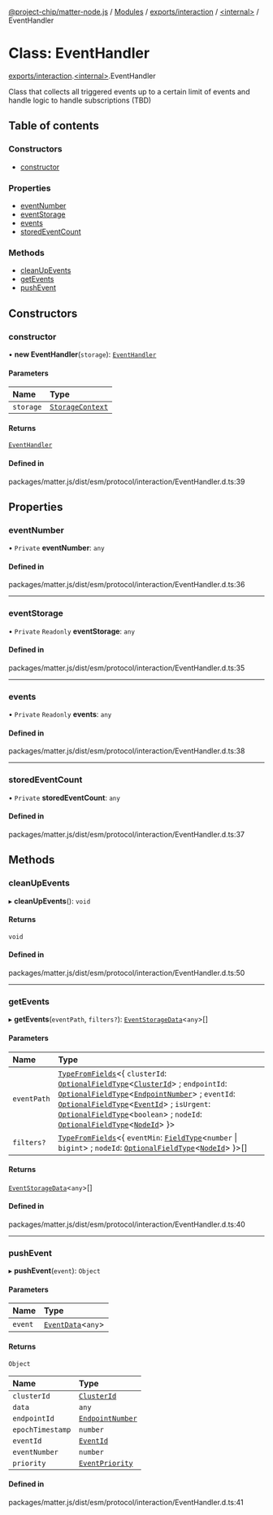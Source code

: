 [@project-chip/matter-node.js](../README.md) / [Modules](../modules.md) / [exports/interaction](../modules/exports_interaction.md) / [\<internal\>](../modules/exports_interaction._internal_.md) / EventHandler

# Class: EventHandler

[exports/interaction](../modules/exports_interaction.md).[\<internal\>](../modules/exports_interaction._internal_.md).EventHandler

Class that collects all triggered events up to a certain limit of events and handle logic
to handle subscriptions (TBD)

## Table of contents

### Constructors

- [constructor](exports_interaction._internal_.EventHandler.md#constructor)

### Properties

- [eventNumber](exports_interaction._internal_.EventHandler.md#eventnumber)
- [eventStorage](exports_interaction._internal_.EventHandler.md#eventstorage)
- [events](exports_interaction._internal_.EventHandler.md#events)
- [storedEventCount](exports_interaction._internal_.EventHandler.md#storedeventcount)

### Methods

- [cleanUpEvents](exports_interaction._internal_.EventHandler.md#cleanupevents)
- [getEvents](exports_interaction._internal_.EventHandler.md#getevents)
- [pushEvent](exports_interaction._internal_.EventHandler.md#pushevent)

## Constructors

### constructor

• **new EventHandler**(`storage`): [`EventHandler`](exports_interaction._internal_.EventHandler.md)

#### Parameters

| Name | Type |
| :------ | :------ |
| `storage` | [`StorageContext`](storage_export.StorageContext.md) |

#### Returns

[`EventHandler`](exports_interaction._internal_.EventHandler.md)

#### Defined in

packages/matter.js/dist/esm/protocol/interaction/EventHandler.d.ts:39

## Properties

### eventNumber

• `Private` **eventNumber**: `any`

#### Defined in

packages/matter.js/dist/esm/protocol/interaction/EventHandler.d.ts:36

___

### eventStorage

• `Private` `Readonly` **eventStorage**: `any`

#### Defined in

packages/matter.js/dist/esm/protocol/interaction/EventHandler.d.ts:35

___

### events

• `Private` `Readonly` **events**: `any`

#### Defined in

packages/matter.js/dist/esm/protocol/interaction/EventHandler.d.ts:38

___

### storedEventCount

• `Private` **storedEventCount**: `any`

#### Defined in

packages/matter.js/dist/esm/protocol/interaction/EventHandler.d.ts:37

## Methods

### cleanUpEvents

▸ **cleanUpEvents**(): `void`

#### Returns

`void`

#### Defined in

packages/matter.js/dist/esm/protocol/interaction/EventHandler.d.ts:50

___

### getEvents

▸ **getEvents**(`eventPath`, `filters?`): [`EventStorageData`](../interfaces/exports_interaction._internal_.EventStorageData.md)\<`any`\>[]

#### Parameters

| Name | Type |
| :------ | :------ |
| `eventPath` | [`TypeFromFields`](../modules/exports_tlv.md#typefromfields)\<\{ `clusterId`: [`OptionalFieldType`](../interfaces/exports_tlv.OptionalFieldType.md)\<[`ClusterId`](../modules/exports_datatype.md#clusterid)\> ; `endpointId`: [`OptionalFieldType`](../interfaces/exports_tlv.OptionalFieldType.md)\<[`EndpointNumber`](../modules/exports_datatype.md#endpointnumber)\> ; `eventId`: [`OptionalFieldType`](../interfaces/exports_tlv.OptionalFieldType.md)\<[`EventId`](../modules/exports_datatype.md#eventid)\> ; `isUrgent`: [`OptionalFieldType`](../interfaces/exports_tlv.OptionalFieldType.md)\<`boolean`\> ; `nodeId`: [`OptionalFieldType`](../interfaces/exports_tlv.OptionalFieldType.md)\<[`NodeId`](../modules/exports_datatype.md#nodeid)\>  }\> |
| `filters?` | [`TypeFromFields`](../modules/exports_tlv.md#typefromfields)\<\{ `eventMin`: [`FieldType`](../interfaces/exports_tlv.FieldType.md)\<`number` \| `bigint`\> ; `nodeId`: [`OptionalFieldType`](../interfaces/exports_tlv.OptionalFieldType.md)\<[`NodeId`](../modules/exports_datatype.md#nodeid)\>  }\>[] |

#### Returns

[`EventStorageData`](../interfaces/exports_interaction._internal_.EventStorageData.md)\<`any`\>[]

#### Defined in

packages/matter.js/dist/esm/protocol/interaction/EventHandler.d.ts:40

___

### pushEvent

▸ **pushEvent**(`event`): `Object`

#### Parameters

| Name | Type |
| :------ | :------ |
| `event` | [`EventData`](../interfaces/exports_interaction._internal_.EventData.md)\<`any`\> |

#### Returns

`Object`

| Name | Type |
| :------ | :------ |
| `clusterId` | [`ClusterId`](../modules/exports_datatype.md#clusterid) |
| `data` | `any` |
| `endpointId` | [`EndpointNumber`](../modules/exports_datatype.md#endpointnumber) |
| `epochTimestamp` | `number` |
| `eventId` | [`EventId`](../modules/exports_datatype.md#eventid) |
| `eventNumber` | `number` |
| `priority` | [`EventPriority`](../enums/exports_cluster.EventPriority.md) |

#### Defined in

packages/matter.js/dist/esm/protocol/interaction/EventHandler.d.ts:41
